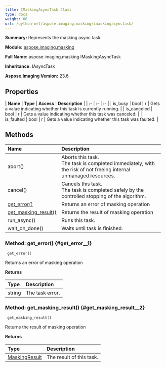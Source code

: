 ```yaml
---
title: IMaskingAsyncTask Class
type: docs
weight: 60
url: /python-net/aspose.imaging.masking/imaskingasynctask/
---
```


**Summary:** Represents the masking async task.

**Module:** [aspose.imaging.masking](/imaging/python-net/aspose.imaging.masking/)

**Full Name:** aspose.imaging.masking.IMaskingAsyncTask

**Inheritance:** IAsyncTask

**Aspose.Imaging Version:** 23.6

## **Properties**
| **Name** | **Type** | **Access** | **Description** |
| :- | :- | :- |
| is_busy | bool | r | Gets a value indicating whether this task is currently running. |
| is_canceled | bool | r | Gets a value indicating whether this task was canceled. |
| is_faulted | bool | r | Gets a value indicating whether this task was faulted. |
## **Methods**
| **Name** | **Description** |
| :- | :- |
| abort() | Aborts this task.<br/>            The task is completed immediately, with the risk of not freeing internal unmanaged resources. |
| cancel() | Cancels this task.<br/>            The task is completed safely by the controlled stopping of the algorithm. |
| [get_error()](#get_error__1) | Returns an error of masking operation |
| [get_masking_result()](#get_masking_result__2) | Returns the result of masking operation |
| run_async() | Runs this task. |
| wait_on_done() | Waits until task is finished. |


### Method: get_error() {#get_error__1}


```
 get_error() 
```

Returns an error of masking operation

**Returns**

| Type | Description |
| :- | :- |
| string | The task error. |


### Method: get_masking_result() {#get_masking_result__2}


```
 get_masking_result() 
```

Returns the result of masking operation

**Returns**

| Type | Description |
| :- | :- |
| [MaskingResult](/imaging/python-net/aspose.imaging.masking.result/maskingresult/) | The result of this task. |


